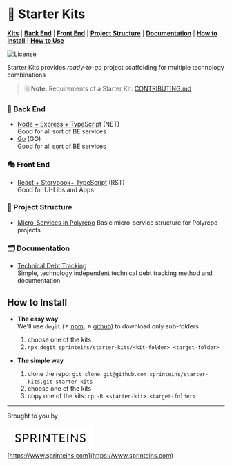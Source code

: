 # 🧰 Starter Kits

<p align="center">

**[Kits](#kits)** | **[Back End](#-back-end)** | **[Front End](#-front-end)** | **[Project Structure](#-project-structure)** | **[Documentation](#-documentation)** |
**[How to Install](#how-to-install)** | **[How to Use](#how-to-use)**

</p>


![License](https://img.shields.io/github/license/sprinteins/starter-kits)

Starter Kits provides _ready-to-go_ project scaffolding
for multiple technology combinations

> 🗒  **Note:** Requirements of a Starter Kit: [CONTRIBUTING.md](./CONTRIBUTING.md)

### 🏢 Back End

- [Node + Express + TypeScript](./node-typescript) (NET)  
  Good for all sort of BE services
- [Go](./go) (GO)  
  Good for all sort of BE services
  
### 🎭 Front End

- [React + Storybook+ TypeScript](./react-storybook-typescript) (RST)  
  Good for UI-Libs and Apps

### 🎡 Project Structure

- [Micro-Services in Polyrepo](./microservices-polyrepo)
  Basic micro-service structure for Polyrepo projects

### 🗂 Documentation

- [Technical Debt Tracking](./technical-debt-tracking)  
  Simple, technology independent technical debt tracking method and documentation
  
## How to Install

- **The easy way**  
  We'll use `degit` (↗ [npm](https://www.npmjs.com/package/degit),
  ↗ [github](https://github.com/Rich-Harris/degit)) to download only sub-folders

  1. choose one of the kits
  2. `npx degit sprinteins/starter-kits/<kit-folder> <target-folder>`

- **The simple way**

  1. clone the repo: `git clone git@github.com:sprinteins/starter-kits.git starter-kits`
  2. choose one of the kits
  3. copy one of the kits: `cp -R <starter-kit> <target-folder>`

----

Brought to you by

[![SprintEins](./_assets/sprinteins_logo_black_s.png)](https://www.sprinteins.com)  
[https://www.sprinteins.com](https://www.sprinteins.com)
